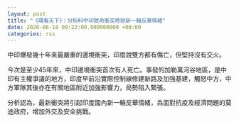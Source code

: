 ```yaml
---
layout: post
title: "《環看天下》：分析料中印致命衝突將掀新一輪反華情緒"
date: 2020-06-18 09:22:00.000000000 +08:00
categories: rss
---
```


中印爆發幾十年來最嚴重的邊境衝突，印度說雙方都有傷亡，但堅持沒有交火。

今次是至少45年來，中印邊境衝突首次有人死亡。事發的加勒萬河谷地區，是中印有主權爭議的地方，印度早前沿實際控制線修建新路及加強基建，觸怒中方，中方軍隊其後亦在有關地區附近加強影響力，局勢陷入緊張。

分析認為，最新衝突將引起印度國內新一輪反華情緒，為面對抗疫及經濟問題的莫迪政府，增加外交及安全挑戰。
